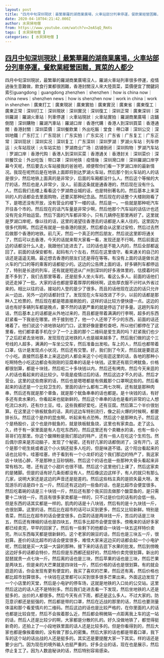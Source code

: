 ```yaml
---
layout: post
title: "四月中旬深圳現狀｜最繁華羅的湖商業廣場，火車站部分列車停運，餐飲業經營困難，買菜的人都少"
date: 2020-04-18T04:21:42.000Z
author: 水貝掃地僧
from: https://www.youtube.com/watch?v=2eASqQ_RmXs
tags: [ 水貝掃地僧 ]
categories: [ 水貝掃地僧 ]
---
```

<!--1587183702000-->
[四月中旬深圳現狀｜最繁華羅的湖商業廣場，火車站部分列車停運，餐飲業經營困難，買菜的人都少](https://www.youtube.com/watch?v=2eASqQ_RmXs)
------

<div>
四月中旬深圳現狀，最繁華的羅湖商業廣場沒人，羅湖火車站列車很多停運，疫情過後生意難做，飲食行業都很困難，香港封關沒人來大陸買菜，菜價便宜了關鍵詞索引guangdong｜guangdong zhenzhen｜shenzhen｜how is china now｜china news｜shenzhen news｜how is shenzhen now｜work in china｜work in shenzhen｜廣東打工｜廣東現狀｜廣東實拍｜廣東實況｜廣東省｜廣東復工｜廣東正常｜深圳打工｜深圳現狀｜深圳實況｜深圳復工｜深圳正常｜廣東深圳｜深圳羅湖｜羅湖火車站｜列車停運｜火車站現狀｜火車站實拍｜羅湖商業廣場｜店鋪倒閉｜深圳購物｜羅湖汽車站｜羅湖口岸｜香港代購｜香港人到深圳買菜｜香港通關｜香港封關｜深圳菜價｜深圳餐飲業｜外出吃飯｜堂食｜帶口罩｜深圳公交｜深圳地鐵｜广东打工｜广东现状｜广东实拍｜广东实况｜广东省｜广东复工｜广东正常｜深圳现状｜深圳实况｜深圳复工｜广东深圳｜深圳罗湖｜罗湖火车站｜列车停运｜火车站现状｜火车站实拍｜罗湖商业广场｜店铺倒闭｜深圳购物｜罗湖汽车站｜罗湖口岸｜香港代购｜香港人到深圳买菜｜香港通关｜香港封关｜深圳菜价｜深圳餐饮业｜外出吃饭｜带口罩｜深圳地铁｜疫情後｜深圳灣口岸｜深圳羅湖口岸字幕今天呢，然后要去火车站接我的爸爸吧，顺便帮你们看一下罗湖口岸的最新情况。我现在呢然后是在地铁上面即将到达罗湖火车站，然后那个到火车站的人的话是很少，然后地铁上面真的是非常少，后面的车厢都没什么人。然后这个等候的大厅的话，然后也是人非常少，没人。前面这条就是通香港的，然后现在没有什么人。然后我们去楼上看看这个罗湖商业城的话，也是特别著名的。然后基本上来深圳的人的话都会去里面购物，还要买那种纪念品。然后现在的话整个大楼刚刚看了下，是嗯还没有开放，没有营业的楼下一楼的话，然后是一。一些就是那种呃汽车开往各个市的。然后现在的话汽车量是非常少啊，然后他那个汽车站的话估计也还没有完全开始运营。然后下面的汽车都非常小，只有几辆停在那里再好了。这里就是罗湖口岸呢，像以往的话，这里的渴望往香港去的话都是人来人往的。这里因为很多代购啊。然后还有就是一些香港的居民，然后都会从这里过安检，然后过去然后做那个香港的地铁。前几天，然后一个真正的然后朋友，然后说这里即将通关了，然后可以去香港，今天的话就来帮大家看一看，发现还是不行啊。然后前面这边的话都没什么人走，我跟他们走进去了。过的话也是不能入内的，然后全部都返回了。前面的话保安都有，起码有六个左右，然后在这里值守。看来通关的自己的话还是遥遥无期。最近想去香港的朋友们还是得在等等。有没有上面的话是做长途火车的门口的等的乘客的话都挺少的。这边的公告牌上面的话，好多辆列车都停运了，特别是长途的列车，还有就是短途从广州到深圳的好多液体里的，估摸着时间差不多到了，我们去那里等着，还是挺多人坐火车的。看这么多人。前面的话他们说还走掉了一批。大家的话也都是穿着厚厚的棉袄啊，这些厚衣服不计时从外省过来的。相比以往的话，接站的人登的是少了很多。而且的话他现在这边的话只允许从一边出，另外一边的话都封住了。发现现在火车站改进了不少。以前的话都是那种人工检票的，然后现在都是嗯直接刷脸的，这样的话比较方便快捷一点。这边的话也有好多辆列车都是晚点，要不然的话更严重的就是停运了好多量。这趟列车的话，然后基本上的话都是从外地过来的，而且都是带着满满的行李啊，超多的东西赶紧看一下我爸在哪里。终于接到他了，他一个人还带了不少的东西，前面的话还堵着了。他们说这个进地铁站的门口，这里好像是要检查吧，所以他们都停在了这里看，他们都拿着手机在少了一个上面的那个二维码是爱生真的吗？赶紧我们也少了之后赶紧去坐地铁，发现现在这地铁的人也是越来越多了。然后我们做的这个三号线的人超多，满满的一车坐公交车，然后准备出发啦。车上的人，然后也都带着口罩，估计是发现点小状况，然后还有交警。好，我们到了今天，然后就是要逛这个小吃。直接然后基本上来这边的人都会来这个小吃街逛这里的话，各地的那种小吃啊特色小吃这边都会有刚刚的豆腐串的话是十块钱。这里还有扇贝烤鱿鱼，价格都很划算，都是十块钱，然后呃二十多块钱以内，然后还有烤肉，然后今天来逛的人的话也看起来的话比较少。毕竟是疫情过后的话，然后这边才不久的话，然后才营业。这里的这些商家的话，然后也是嗯嗯都是有佩戴那个口罩啊这些的。然后看起来的话还是一个比较卫生的，里面的话什么都有二两七次啊，还有就是那种肉串，然后还有就是那个章鱼，就是那个鱿鱼串串的话也都是。是十块钱的话，有好多还有卖水果的，你看起来也挺新鲜的。然后这个串串的话也是看的非常的让人想吃流口水的，还有炒土豆。哇，这些我都好爱吃，还有豆腐。然后第二个半价很划算。在这里这个铁板鱿鱼的话，真的这边车特别流行，像之前火爆的时候啊，都要排长队。然后这个是炸的昆虫啊，听起来有点恐怖，然后这个是那种丸子。然后这个是杨股价，这个也是炸鱿鱼的，就是铁板鱿鱼烧，这里也有家卖血。走了这么久，终于有一家里面是有人在吃东西的，然后这里还有个卖糖水的诶，也有一些小哥哥们在那里。你这个酸辣粉是我们那边的特产，还有一些人在吃这个生煎包。然后偶尔原来是苏动脑子，发现了个秘密。还有好几家的话都倒闭了，没有开门，这个是那个呃生蚝或者这个小火锅还挺多人吃的，但是味道不错。这个阳台看起来的话也比较牛。哇塞哇塞，终于看到有一个小龙虾的这个我们那边的特产了，我这家店十块钱心醉，不是那种土豆砂锅粉。然后这个的话也是一些那种大骨头看起来非常有档次。嗯，还有这个小甜片也很不错。然后这个这里他们上课了，然后这家卖的是猪脚。但是的话有好几条街都没有人，然后像这边这样子，有人的就只有那么几家，说明大家还是这边的声音还是挺差的。然后这些档主真的是损失最大呀。发现游乐的话是四十五一斤。然后还有这边的一些鱼的话，也是比超市会便宜很多。然后吃着碗的话是三十块钱一斤，然后还有那个我买回去做那个酸菜鱼的，是只需要十二块钱一斤。而且有很多家卖都是一样的，只不过是价位的话有的会低一些。但是东西的话其实都是一样的。肌肉的话是十八块钱，然后有的是十九块钱一斤，也很划算。这里的话，然后比在超市的话可以买到更多，然后又比较新鲜。特别是青菜，然后比在超市的话会便宜很多。白菜的话是两块钱一斤，苦瓜的话是三块五，然后还有辣椒的话也是四块五，然后多比超市会便宜很多。傍晚来的话好多家都已经卖完，早早的回家了。然后有一些剩下的他都会一块钱一块五这样特价卖完。所以东西每天都是很新鲜的。这个老家的豌豆的话，然后也是三块五一斤，很划算。差价的话比超市的话会便宜很多，难怪大家来这边买的话都会起一个小电驴呢，然后就是买一大袋一大袋的那种。接下来的话去逛下水果的批发。然后到傍晚这边好多的话都会特价，然后但是东西都还挺好的，然后特价卖完很划算。新出的琵琶就贵一点七块一斤。然后离的话也是三块，然后苹果的话也是三块，然后芒果是两块五，但是亲的大芒果就是四块钱一斤，然后价格的话也是很划算。有的就会逛逛的话，你会发现有更有便宜的，我买了喜欢的芒果，然后还有离，然后价格也都比超市划算很多。十块钱在这里都可以买到很多很多芒果出来。外面这边发现了一个小店里的天堂，然后是小电驴的停车场，这就是地铁的入口处的公交站。这里然后这边的话人还不是特别多。然后我们走进去看一下发现，然后坐地铁的人还是挺多的，出价的人都很多。然后今天有点下雨，都还是这么多人。不过大家的。防范意识都还是挺强的，然后都是带的口罩，然后在近战的那里的话，然后也要测量体温和那个看爱情片的二维码。然后这边的话也是比较严格的，在你里面的人的话也都是比较自觉，然后不会挨着那么近，然后都会稍微隔一点距离我上车的这一站的话，然后人还是比较少的啊，大家都是分散的扎的。好久没做地铁了，都觉得挺新奇的，还拍上了一小段地铁里面的话人还是比较多的。但是你看得到的，然后大家也都是像挨着做的，没有做了那么的密集。然后大家的话也都是带着口罩，我下车的这个站的话出战的人还是挺多的。其实还是要提醒大家一下其实。样的话还是要少出门。因为现在的境外输入也挺严重的。好多企业的话，现在也是展示，然后停止复工了。因为人数逾秘诀的话，然后特别容易感染。
</div>
